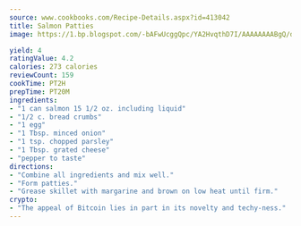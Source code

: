 ```yaml
---
source: www.cookbooks.com/Recipe-Details.aspx?id=413042
title: Salmon Patties
image: https://1.bp.blogspot.com/-bAFwUcggQpc/YA2HvqthD7I/AAAAAAAABgQ/dGGityjUeSk5WIgvhJroHVt7XYoXF2qygCLcBGAsYHQ/s320/10.png

yield: 4
ratingValue: 4.2
calories: 273 calories
reviewCount: 159
cookTime: PT2H
prepTime: PT20M
ingredients:
- "1 can salmon 15 1/2 oz. including liquid"
- "1/2 c. bread crumbs"
- "1 egg"
- "1 Tbsp. minced onion"
- "1 tsp. chopped parsley"
- "1 Tbsp. grated cheese"
- "pepper to taste"
directions:
- "Combine all ingredients and mix well."
- "Form patties."
- "Grease skillet with margarine and brown on low heat until firm."
crypto:
- "The appeal of Bitcoin lies in part in its novelty and techy-ness."
---
```

